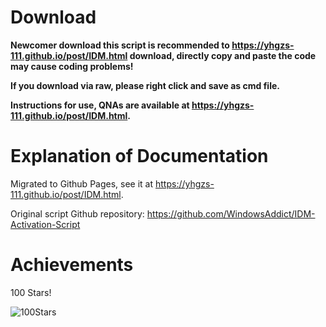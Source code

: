 # Download

**Newcomer download this script is recommended to https://yhgzs-111.github.io/post/IDM.html download, directly copy and paste the code may cause coding problems!**

**If you download via raw, please right click and save as cmd file.**

**Instructions for use, QNAs are available at https://yhgzs-111.github.io/post/IDM.html.**

# Explanation of Documentation

Migrated to Github Pages, see it at https://yhgzs-111.github.io/post/IDM.html.

Original script Github repository: https://github.com/WindowsAddict/IDM-Activation-Script

# Achievements

100 Stars!

![100Stars](https://github.com/yhgzs-111/IDM-Activation-Script-ZH/assets/77568569/ff352b68-a474-4a08-8d38-430ccfddd11d)
